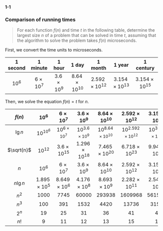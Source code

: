 **1-1**

### Comparison of running times

> For each function $f(n)$ and time $t$ in the following table, determine the largest size $n$ of a problem that can be solved in time $t$, assuming that the algorithm to solve the problem takes $f(n)$ microseconds.

First, we convert the time units to microseconds.

| 1 second | 1 minute | 1 hour | 1 day | 1 month | 1 year | 1 century |
|:---:|:---:|:---:|:---:|:---:|:---:|:---:|
| $10^6$ | $6 \times 10^7$ | $3.6 \times 10^9$ | $8.64 \times 10^{10}$ | $2.592 \times 10^{12}$ | $3.154 \times 10^{13}$ | $3.154 \times 10^{15}$ |

Then, we solve the equation $f(n) = t$ for $n$.

| $f(n)$ | $10^6$ | $6 \times 10^7$ | $3.6 \times 10^9$ | $8.64 \times 10^{10}$ | $2.592 \times 10^{12}$ | $3.154 \times 10^{13}$ | $3.154 \times 10^{15}$ |
|:---:|:---:|:---:|:---:|:---:|:---:|:---:|:---:|
|$\lg n$| $10^{10^6}$ | $10^{6 \times 10^7}$ | $10^{3.6 \times 10^9}$ | $10^{8.64 \times 10^{10}}$ | $10^{2.592 \times 10^{12}}$ | $10^{3.154 \times 10^{13}}$ | $10^{3.154 \times 10^{15}}$ |
|$\sqrt{n}$| $10^{12}$ | $3.6 \times 10^{15}$ | $1.296 \times 10^{18}$ | $7.465 \times 10^{20}$ | $6.718 \times 10^{23}$ | $9.945 \times 10^{25}$ | $9.945 \times 10^{28}$ |
|$n$| $10^6$ | $6 \times 10^7$ | $3.6 \times 10^9$ | $8.64 \times 10^{10}$ | $2.592 \times 10^{12}$ | $3.154 \times 10^{13}$ | $3.154 \times 10^{15}$ |
|$n\lg n$| $1.895 \times 10^5$ | $8.649 \times 10^6$ | $4.176 \times 10^8$ | $8.693 \times 10^9$ | $2.282 \times 10^{11}$ | $2.542 \times 10^{12}$ | $2.199 \times 10^{14}$ |
|$n^2$| $1000$ | $7745$ | $60000$ | $293938$ | $1609968$ | $5615692$ | $56156922$ |
|$n^3$| $100$ | $391$ | $1532$ | $4420$ | $13736$ | $31593$ | $146645$ |
|$2^n$| $19$ | $25$ | $31$ | $36$ | $41$ | $44$ | $51$ |
|$n!$| $9$ | $11$ | $12$ | $13$ | $15$ | $16$ | $17$ |